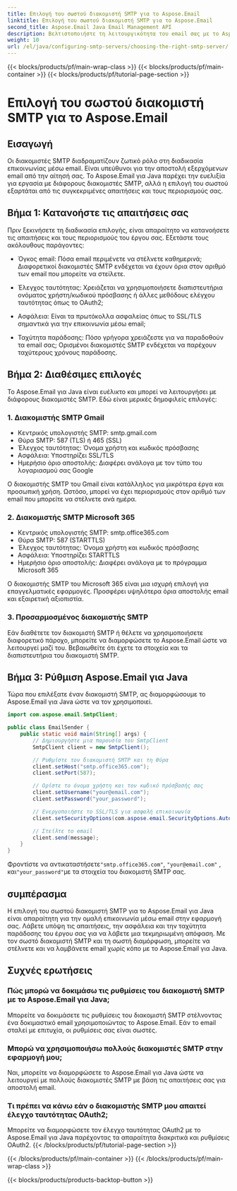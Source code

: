 ```yaml
---
title: Επιλογή του σωστού διακομιστή SMTP για το Aspose.Email
linktitle: Επιλογή του σωστού διακομιστή SMTP για το Aspose.Email
second_title: Aspose.Email Java Email Management API
description: Βελτιστοποιήστε τη λειτουργικότητα του email σας με το Aspose.Email για Java. Μάθετε πώς να επιλέγετε τον σωστό διακομιστή SMTP και να στέλνετε email χωρίς κόπο.
weight: 10
url: /el/java/configuring-smtp-servers/choosing-the-right-smtp-server/
---
```


{{< blocks/products/pf/main-wrap-class >}}
{{< blocks/products/pf/main-container >}}
{{< blocks/products/pf/tutorial-page-section >}}

# Επιλογή του σωστού διακομιστή SMTP για το Aspose.Email


## Εισαγωγή

Οι διακομιστές SMTP διαδραματίζουν ζωτικό ρόλο στη διαδικασία επικοινωνίας μέσω email. Είναι υπεύθυνοι για την αποστολή εξερχόμενων email από την αίτησή σας. Το Aspose.Email για Java παρέχει την ευελιξία για εργασία με διάφορους διακομιστές SMTP, αλλά η επιλογή του σωστού εξαρτάται από τις συγκεκριμένες απαιτήσεις και τους περιορισμούς σας.

## Βήμα 1: Κατανοήστε τις απαιτήσεις σας

Πριν ξεκινήσετε τη διαδικασία επιλογής, είναι απαραίτητο να κατανοήσετε τις απαιτήσεις και τους περιορισμούς του έργου σας. Εξετάστε τους ακόλουθους παράγοντες:

- Όγκος email: Πόσα email περιμένετε να στέλνετε καθημερινά; Διαφορετικοί διακομιστές SMTP ενδέχεται να έχουν όρια στον αριθμό των email που μπορείτε να στείλετε.

- Έλεγχος ταυτότητας: Χρειάζεται να χρησιμοποιήσετε διαπιστευτήρια ονόματος χρήστη/κωδικού πρόσβασης ή άλλες μεθόδους ελέγχου ταυτότητας όπως το OAuth2;

- Ασφάλεια: Είναι τα πρωτόκολλα ασφαλείας όπως το SSL/TLS σημαντικά για την επικοινωνία μέσω email;

- Ταχύτητα παράδοσης: Πόσο γρήγορα χρειάζεστε για να παραδοθούν τα email σας; Ορισμένοι διακομιστές SMTP ενδέχεται να παρέχουν ταχύτερους χρόνους παράδοσης.

## Βήμα 2: Διαθέσιμες επιλογές

Το Aspose.Email για Java είναι ευέλικτο και μπορεί να λειτουργήσει με διάφορους διακομιστές SMTP. Εδώ είναι μερικές δημοφιλείς επιλογές:

### 1. Διακομιστής SMTP Gmail

- Κεντρικός υπολογιστής SMTP: smtp.gmail.com
- Θύρα SMTP: 587 (TLS) ή 465 (SSL)
- Έλεγχος ταυτότητας: Όνομα χρήστη και κωδικός πρόσβασης
- Ασφάλεια: Υποστηρίζει SSL/TLS
- Ημερήσιο όριο αποστολής: Διαφέρει ανάλογα με τον τύπο του λογαριασμού σας Google

Ο διακομιστής SMTP του Gmail είναι κατάλληλος για μικρότερα έργα και προσωπική χρήση. Ωστόσο, μπορεί να έχει περιορισμούς στον αριθμό των email που μπορείτε να στέλνετε ανά ημέρα.

### 2. Διακομιστής SMTP Microsoft 365

- Κεντρικός υπολογιστής SMTP: smtp.office365.com
- Θύρα SMTP: 587 (STARTTLS)
- Έλεγχος ταυτότητας: Όνομα χρήστη και κωδικός πρόσβασης
- Ασφάλεια: Υποστηρίζει STARTTLS
- Ημερήσιο όριο αποστολής: Διαφέρει ανάλογα με το πρόγραμμα Microsoft 365

Ο διακομιστής SMTP του Microsoft 365 είναι μια ισχυρή επιλογή για επαγγελματικές εφαρμογές. Προσφέρει υψηλότερα όρια αποστολής email και εξαιρετική αξιοπιστία.

### 3. Προσαρμοσμένος διακομιστής SMTP

Εάν διαθέτετε τον διακομιστή SMTP ή θέλετε να χρησιμοποιήσετε διαφορετικό πάροχο, μπορείτε να διαμορφώσετε το Aspose.Email ώστε να λειτουργεί μαζί του. Βεβαιωθείτε ότι έχετε τα στοιχεία και τα διαπιστευτήρια του διακομιστή SMTP.

## Βήμα 3: Ρύθμιση Aspose.Email για Java

Τώρα που επιλέξατε έναν διακομιστή SMTP, ας διαμορφώσουμε το Aspose.Email για Java ώστε να τον χρησιμοποιεί.

```java
import com.aspose.email.SmtpClient;

public class EmailSender {
    public static void main(String[] args) {
        // Δημιουργήστε μια παρουσία του SmtpClient
        SmtpClient client = new SmtpClient();

        // Ρυθμίστε τον διακομιστή SMTP και τη θύρα
        client.setHost("smtp.office365.com");
        client.setPort(587);

        // Ορίστε το όνομα χρήστη και τον κωδικό πρόσβασής σας
        client.setUsername("your@email.com");
        client.setPassword("your_password");

        // Ενεργοποιήστε το SSL/TLS για ασφαλή επικοινωνία
        client.setSecurityOptions(com.aspose.email.SecurityOptions.Auto);

        // Στείλτε το email
        client.send(message);
    }
}
```

 Φροντίστε να αντικαταστήσετε`"smtp.office365.com"`, `"your@email.com"` , και`"your_password"`με τα στοιχεία του διακομιστή SMTP σας.

## συμπέρασμα

Η επιλογή του σωστού διακομιστή SMTP για το Aspose.Email για Java είναι απαραίτητη για την ομαλή επικοινωνία μέσω email στην εφαρμογή σας. Λάβετε υπόψη τις απαιτήσεις, την ασφάλεια και την ταχύτητα παράδοσης του έργου σας για να λάβετε μια τεκμηριωμένη απόφαση. Με τον σωστό διακομιστή SMTP και τη σωστή διαμόρφωση, μπορείτε να στέλνετε και να λαμβάνετε email χωρίς κόπο με το Aspose.Email για Java.

## Συχνές ερωτήσεις

### Πώς μπορώ να δοκιμάσω τις ρυθμίσεις του διακομιστή SMTP με το Aspose.Email για Java;

Μπορείτε να δοκιμάσετε τις ρυθμίσεις του διακομιστή SMTP στέλνοντας ένα δοκιμαστικό email χρησιμοποιώντας το Aspose.Email. Εάν το email σταλεί με επιτυχία, οι ρυθμίσεις σας είναι σωστές.

### Μπορώ να χρησιμοποιήσω πολλούς διακομιστές SMTP στην εφαρμογή μου;

Ναι, μπορείτε να διαμορφώσετε το Aspose.Email για Java ώστε να λειτουργεί με πολλούς διακομιστές SMTP με βάση τις απαιτήσεις σας για αποστολή email.

### Τι πρέπει να κάνω εάν ο διακομιστής SMTP μου απαιτεί έλεγχο ταυτότητας OAuth2;

Μπορείτε να διαμορφώσετε τον έλεγχο ταυτότητας OAuth2 με το Aspose.Email για Java παρέχοντας τα απαραίτητα διακριτικά και ρυθμίσεις OAuth2.
{{< /blocks/products/pf/tutorial-page-section >}}

{{< /blocks/products/pf/main-container >}}
{{< /blocks/products/pf/main-wrap-class >}}

{{< blocks/products/products-backtop-button >}}
